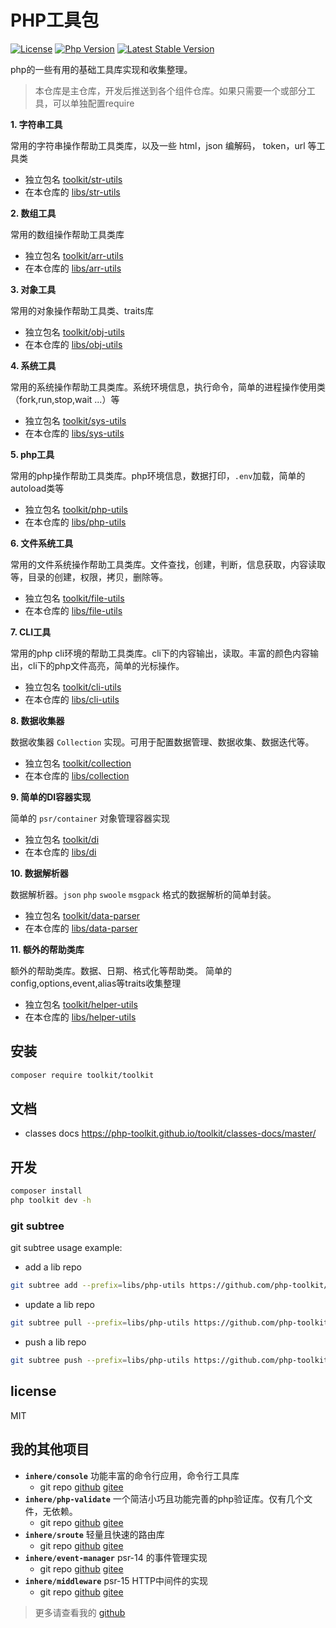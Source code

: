 # PHP工具包

[![License](https://img.shields.io/packagist/l/php-toolkit/str-utils.svg?style=flat-square)](LICENSE)
[![Php Version](https://img.shields.io/badge/php-%3E=7.1.0-brightgreen.svg?maxAge=2592000)](https://packagist.org/packages/php-toolkit/str-utils)
[![Latest Stable Version](http://img.shields.io/packagist/v/php-toolkit/str-utils.svg)](https://packagist.org/packages/php-toolkit/str-utils)

php的一些有用的基础工具库实现和收集整理。

> 本仓库是主仓库，开发后推送到各个组件仓库。如果只需要一个或部分工具，可以单独配置require

**1. 字符串工具**

常用的字符串操作帮助工具类库，以及一些 html，json 编解码， token，url 等工具类

- 独立包名 [toolkit/str-utils](https://github.com/php-toolkit/str-utils)
- 在本仓库的 [libs/str-utils](libs/str-utils)

**2. 数组工具**

常用的数组操作帮助工具类库

- 独立包名 [toolkit/arr-utils](https://github.com/php-toolkit/arr-utils)
- 在本仓库的 [libs/arr-utils](libs/arr-utils)

**3. 对象工具** 

常用的对象操作帮助工具类、traits库

- 独立包名 [toolkit/obj-utils](https://github.com/php-toolkit/obj-utils)
- 在本仓库的 [libs/obj-utils](libs/obj-utils)

**4. 系统工具** 

常用的系统操作帮助工具类库。系统环境信息，执行命令，简单的进程操作使用类（fork,run,stop,wait ...）等

- 独立包名 [toolkit/sys-utils](https://github.com/php-toolkit/sys-utils)
- 在本仓库的 [libs/sys-utils](libs/sys-utils) 

**5. php工具** 

常用的php操作帮助工具类库。php环境信息，数据打印，`.env`加载，简单的autoload类等

- 独立包名 [toolkit/php-utils](https://github.com/php-toolkit/php-utils)
- 在本仓库的 [libs/php-utils](libs/php-utils) 

**6. 文件系统工具** 

常用的文件系统操作帮助工具类库。文件查找，创建，判断，信息获取，内容读取等，目录的创建，权限，拷贝，删除等。

- 独立包名 [toolkit/file-utils](https://github.com/php-toolkit/file-utils)
- 在本仓库的 [libs/file-utils](libs/file-utils) 

**7. CLI工具** 

常用的php cli环境的帮助工具类库。cli下的内容输出，读取。丰富的颜色内容输出，cli下的php文件高亮，简单的光标操作。

- 独立包名 [toolkit/cli-utils](https://github.com/php-toolkit/cli-utils)
- 在本仓库的 [libs/cli-utils](libs/cli-utils) 

**8. 数据收集器** 

数据收集器 `Collection` 实现。可用于配置数据管理、数据收集、数据迭代等。

- 独立包名 [toolkit/collection](https://github.com/php-toolkit/collection)
- 在本仓库的 [libs/collection](libs/collection) 

**9. 简单的DI容器实现** 

简单的 `psr/container` 对象管理容器实现

- 独立包名 [toolkit/di](https://github.com/php-toolkit/di)
- 在本仓库的 [libs/di](libs/di) 

**10. 数据解析器** 

数据解析器。`json` `php` `swoole` `msgpack` 格式的数据解析的简单封装。

- 独立包名 [toolkit/data-parser](https://github.com/php-toolkit/data-parser)
- 在本仓库的 [libs/data-parser](libs/data-parser) 

**11. 额外的帮助类库**

额外的帮助类库。数据、日期、格式化等帮助类。 简单的 config,options,event,alias等traits收集整理

- 独立包名 [toolkit/helper-utils](https://github.com/php-toolkit/helper-utils)
- 在本仓库的 [libs/helper-utils](libs/helper-utils) 

## 安装

```bash
composer require toolkit/toolkit
```

## 文档

- classes docs https://php-toolkit.github.io/toolkit/classes-docs/master/

## 开发

```bash
composer install
php toolkit dev -h
```

### git subtree

git subtree usage example:

- add a lib repo

```bash
git subtree add --prefix=libs/php-utils https://github.com/php-toolkit/php-utils master --squash
```

- update a lib repo

```bash
git subtree pull --prefix=libs/php-utils https://github.com/php-toolkit/php-utils master --squash
```

- push a lib repo

```bash
git subtree push --prefix=libs/php-utils https://github.com/php-toolkit/php-utils master
```

## license

MIT

## 我的其他项目

- **`inhere/console`** 功能丰富的命令行应用，命令行工具库
  - git repo [github](https://github.com/inhere/php-console) [gitee](https://gitee.com/inhere/php-console)
- **`inhere/php-validate`** 一个简洁小巧且功能完善的php验证库。仅有几个文件，无依赖。
  - git repo [github](https://github.com/inhere/php-validate)  [gitee](https://gitee.com/inhere/php-validate)
- **`inhere/sroute`** 轻量且快速的路由库
  - git repo [github](https://github.com/inhere/php-srouter)  [gitee](https://gitee.com/inhere/php-srouter)
- **`inhere/event-manager`** psr-14 的事件管理实现
  - git repo [github](https://github.com/inhere/php-event-manager)  [gitee](https://gitee.com/inhere/php-event-manager)
- **`inhere/middleware`** psr-15 HTTP中间件的实现
  - git repo [github](https://github.com/inhere/php-middleware)  [gitee](https://gitee.com/inhere/php-middleware)


> 更多请查看我的 [github](https://github.com/inhere)
